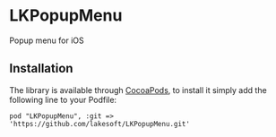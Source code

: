 LKPopupMenu
===========

Popup menu for iOS

## Installation

The library is available through [CocoaPods](http://cocoapods.org), to install
it simply add the following line to your Podfile:

    pod "LKPopupMenu", :git => 'https://github.com/lakesoft/LKPopupMenu.git'
